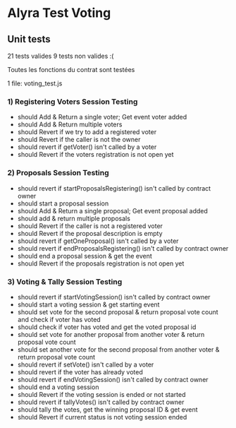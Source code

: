 # Alyra Test Voting

## Unit tests

21 tests valides
9 tests non valides :(

Toutes les fonctions du contrat sont testées

1 file: voting_test.js

### 1) Registering Voters Session Testing

- should Add & Return a single voter; Get event voter added
- should Add & Return multiple voters
- should Revert if we try to add a registered voter
- should Revert if the caller is not the owner
- should revert if getVoter() isn't called by a voter
- should Revert if the voters registration is not open yet

### 2) Proposals Session Testing

- should revert if startProposalsRegistering() isn't called by contract owner
- should start a proposal session
- should Add & Return a single proposal; Get event proposal added
- should add & return multiple proposals
- should Revert if the caller is not a registered voter
- should Revert if the proposal description is empty
- should revert if getOneProposal() isn't called by a voter
- should revert if endProposalsRegistering() isn't called by contract owner
- should end a proposal session & get the event
- should Revert if the proposals registration is not open yet

### 3) Voting & Tally Session Testing

- should revert if startVotingSession() isn't called by contract owner
- should start a voting session & get starting event
- should set vote for the second proposal & return proposal vote count and check if voter has voted
- should check if voter has voted and get the voted proposal id
- should set vote for another proposal from another voter & return proposal vote count
- should set another vote for the second proposal from another voter & return proposal vote count
- should revert if setVote() isn't called by a voter
- should revert if the voter has already voted
- should revert if endVotingSession() isn't called by contract owner
- should end a voting session
- should Revert if the voting session is ended or not started
- should revert if tallyVotes() isn't called by contract owner
- should tally the votes, get the winning proposal ID & get event
- should Revert if current status is not voting session ended
